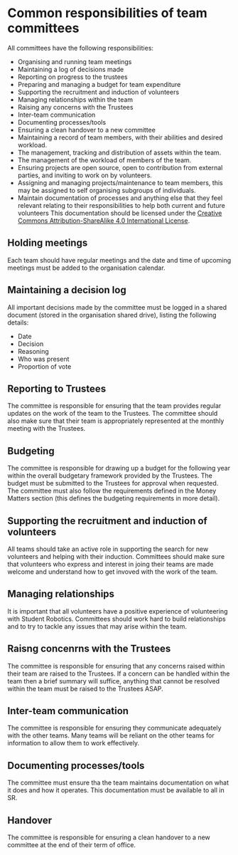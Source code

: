 # Common responsibilities of team committees

All committees have the following responsibilities:
* Organising and running team meetings
* Maintaining a log of decisions made
* Reporting on progress to the trustees
* Preparing and managing a budget for team expenditure
* Supporting the recruitment and induction of volunteers
* Managing relationships within the team
* Raising any concerns with the Trustees
* Inter-team communication
* Documenting processes/tools
* Ensuring a clean handover to a new committee
* Maintaining a record of team members, with their abilities and desired workload.
* The management, tracking and distribution of assets within the team.
* The management of the workload of members of the team.
* Ensuring projects are open source, open to contribution from external parties, and inviting to work on by volunteers.
* Assigning and managing projects/maintenance to team members, this may be assigned to self organising subgroups of individuals.
* Maintain documentation of processes and anything else that they feel relevant relating to their responsibilities to help both current and future volunteers This documentation should be licensed under the [Creative Commons Attribution-ShareAlike 4.0 International License](https://creativecommons.org/licenses/by-sa/4.0/).

## Holding meetings
Each team should have regular meetings and the date and time of upcoming meetings must be added to the organisation calendar. 

## Maintaining a decision log
All important decisions made by the committee must be logged in a shared document (stored in the organisation shared drive), listing the following details:
* Date
* Decision
* Reasoning
* Who was present
* Proportion of vote

## Reporting to Trustees
The committee is responsible for ensuring that the team provides regular updates on the work of the team to the Trustees. The committee should also make sure that their team is appropriately represented at the monthly meeting with the Trustees.

## Budgeting
The committee is responsible for drawing up a budget for the following year within the overall budgetary framework provided by the Trustees. The budget must be submitted to the Trustees for approval when requested. The committee must also follow the requirements defined in the Money Matters section (this defines the budgeting requirements in more detail).

## Supporting the recruitment and induction of volunteers
All teams should take an active role in supporting the search for new volunteers and helping with their induction. Committees should make sure that volunteers who express and interest in joing their teams are made welcome and understand how to get invoved with the work of the team.

## Managing relationships
It is important that all volunteers have a positive experience of volunteering with Student Robotics. Committees should work hard to build relationships and to try to tackle any issues that may arise within the team. 

## Raisng concenrns with the Trustees
The committee is responsible for ensuring that any concerns raised within their team are raised to the Trustees. If a concern can be handled within the team then a brief summary will suffice, anything that cannot be resolved within the team must be raised to the Trustees ASAP.

## Inter-team communication
The committee is responsible for ensuring they communicate adequately with the other teams. Many teams will be reliant on the other teams for information to allow them to work effectively. 

## Documenting processes/tools
The committee must ensure tha the team maintains documentation on what it does and how it operates. This documentation must be available to all in SR.

## Handover
The committee is responsible for ensuring a clean handover to a new committee at the end of their term of office. 
